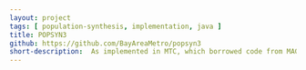```yaml
---
layout: project
tags: [ population-synthesis, implementation, java ]
title: POPSYN3
github: https://github.com/BayAreaMetro/popsyn3
short-description:  As implemented in MTC, which borrowed code from MAG.
---
```

